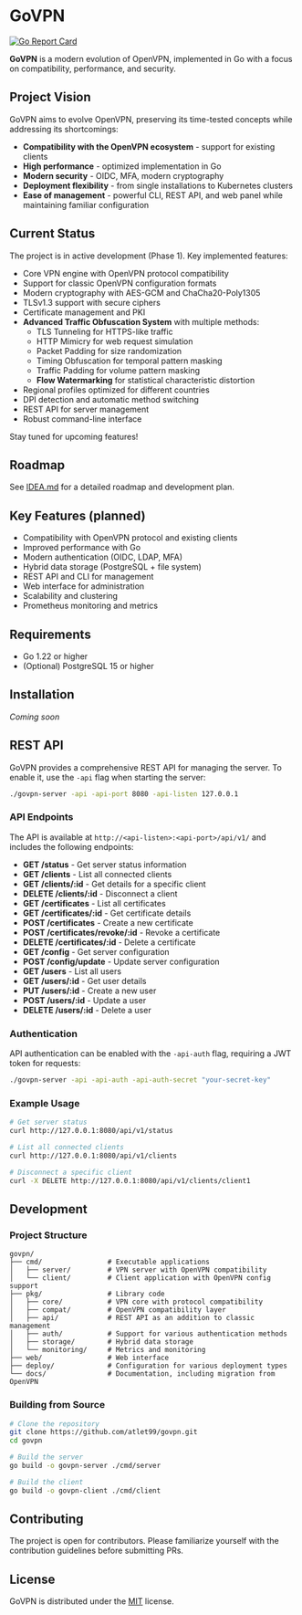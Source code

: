 # GoVPN

[![Go Report Card](https://goreportcard.com/badge/github.com/atlet99/govpn)](https://goreportcard.com/report/github.com/atlet99/govpn)

**GoVPN** is a modern evolution of OpenVPN, implemented in Go with a focus on compatibility, performance, and security.

## Project Vision

GoVPN aims to evolve OpenVPN, preserving its time-tested concepts while addressing its shortcomings:

- **Compatibility with the OpenVPN ecosystem** - support for existing clients
- **High performance** - optimized implementation in Go
- **Modern security** - OIDC, MFA, modern cryptography
- **Deployment flexibility** - from single installations to Kubernetes clusters
- **Ease of management** - powerful CLI, REST API, and web panel while maintaining familiar configuration

## Current Status

The project is in active development (Phase 1). Key implemented features:

- Core VPN engine with OpenVPN protocol compatibility
- Support for classic OpenVPN configuration formats
- Modern cryptography with AES-GCM and ChaCha20-Poly1305
- TLSv1.3 support with secure ciphers
- Certificate management and PKI
- **Advanced Traffic Obfuscation System** with multiple methods:
  - TLS Tunneling for HTTPS-like traffic
  - HTTP Mimicry for web request simulation
  - Packet Padding for size randomization
  - Timing Obfuscation for temporal pattern masking
  - Traffic Padding for volume pattern masking
  - **Flow Watermarking** for statistical characteristic distortion
- Regional profiles optimized for different countries
- DPI detection and automatic method switching
- REST API for server management
- Robust command-line interface

Stay tuned for upcoming features!

## Roadmap

See [IDEA.md](./IDEA.md) for a detailed roadmap and development plan.

## Key Features (planned)

- Compatibility with OpenVPN protocol and existing clients
- Improved performance with Go
- Modern authentication (OIDC, LDAP, MFA)
- Hybrid data storage (PostgreSQL + file system)
- REST API and CLI for management
- Web interface for administration
- Scalability and clustering
- Prometheus monitoring and metrics

## Requirements

- Go 1.22 or higher
- (Optional) PostgreSQL 15 or higher

## Installation

*Coming soon*

## REST API

GoVPN provides a comprehensive REST API for managing the server. To enable it, use the `-api` flag when starting the server:

```bash
./govpn-server -api -api-port 8080 -api-listen 127.0.0.1
```

### API Endpoints

The API is available at `http://<api-listen>:<api-port>/api/v1/` and includes the following endpoints:

- **GET /status** - Get server status information
- **GET /clients** - List all connected clients
- **GET /clients/:id** - Get details for a specific client
- **DELETE /clients/:id** - Disconnect a client
- **GET /certificates** - List all certificates
- **GET /certificates/:id** - Get certificate details
- **POST /certificates** - Create a new certificate
- **POST /certificates/revoke/:id** - Revoke a certificate
- **DELETE /certificates/:id** - Delete a certificate
- **GET /config** - Get server configuration
- **POST /config/update** - Update server configuration
- **GET /users** - List all users
- **GET /users/:id** - Get user details
- **PUT /users/:id** - Create a new user
- **POST /users/:id** - Update a user
- **DELETE /users/:id** - Delete a user

### Authentication

API authentication can be enabled with the `-api-auth` flag, requiring a JWT token for requests:

```bash
./govpn-server -api -api-auth -api-auth-secret "your-secret-key"
```

### Example Usage

```bash
# Get server status
curl http://127.0.0.1:8080/api/v1/status

# List all connected clients
curl http://127.0.0.1:8080/api/v1/clients

# Disconnect a specific client
curl -X DELETE http://127.0.0.1:8080/api/v1/clients/client1
```

## Development

### Project Structure

```
govpn/
├── cmd/                # Executable applications
│   ├── server/         # VPN server with OpenVPN compatibility
│   └── client/         # Client application with OpenVPN config support
├── pkg/                # Library code
│   ├── core/           # VPN core with protocol compatibility
│   ├── compat/         # OpenVPN compatibility layer
│   ├── api/            # REST API as an addition to classic management
│   ├── auth/           # Support for various authentication methods
│   ├── storage/        # Hybrid data storage
│   └── monitoring/     # Metrics and monitoring
├── web/                # Web interface
├── deploy/             # Configuration for various deployment types
└── docs/               # Documentation, including migration from OpenVPN
```

### Building from Source

```bash
# Clone the repository
git clone https://github.com/atlet99/govpn.git
cd govpn

# Build the server
go build -o govpn-server ./cmd/server

# Build the client
go build -o govpn-client ./cmd/client
```

## Contributing

The project is open for contributors. Please familiarize yourself with the contribution guidelines before submitting PRs.

## License

GoVPN is distributed under the [MIT](./LICENSE) license. 